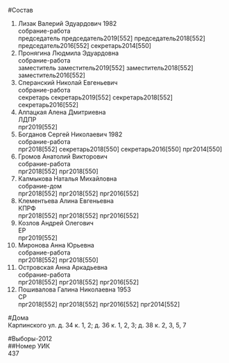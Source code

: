#Состав  
1. Лизак Валерий Эдуардович 1982  
    собрание-работа  
    председатель председатель2019[552] председатель2018[552] председатель2016[552] секретарь2014[550]  
2. Пронягина Людмила Эдуардовна  
    собрание-работа  
    заместитель заместитель2019[552] заместитель2018[552] заместитель2016[552]  
3. Сперанский Николай Евгеньевич  
    собрание-работа  
    секретарь секретарь2019[552] секретарь2018[552] секретарь2016[552]  
4. Алпацкая Алена Дмитриевна  
    ЛДПР  
    прг2019[552]  
5. Богданов Сергей Николаевич 1982  
    собрание-работа  
    прг2018[552] секретарь2018[550] секретарь2016[550] прг2014[550]  
6. Громов Анатолий Викторович  
    собрание-работа  
    прг2018[552] прг2018[550]  
7. Калмыкова Наталья Михайловна  
    собрание-дом  
    прг2018[552] прг2018[552] прг2016[552]  
8. Клементьева Алина Евгеньевна  
    КПРФ  
    прг2018[552] прг2018[552] прг2016[552]  
9. Козлов Андрей Олегович  
    ЕР  
    прг2019[552]  
10. Миронова Анна Юрьевна  
    собрание-работа  
    прг2018[552] прг2018[550]  
11. Островская Анна Аркадьевна  
    собрание-работа  
    прг2018[552] прг2018[552] прг2016[552]  
12. Пошивалова Галина Николаевна 1953  
    СР  
    прг2018[552] прг2018[552] прг2016[552] прг2014[552]  
  
#Дома  
Карпинского ул. д. 34 к. 1, 2; д. 36 к. 1, 2, 3; д. 38 к. 2, 3, 5, 7  
  
#Выборы-2012  
##Номер УИК  
437  

